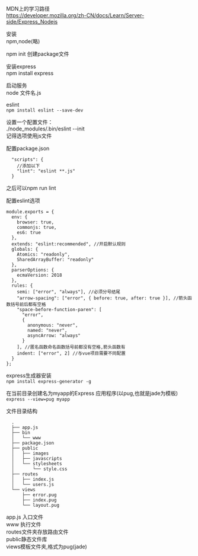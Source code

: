 MDN上的学习路径  
https://developer.mozilla.org/zh-CN/docs/Learn/Server-side/Express_Nodejs  
  
安装  
npm,node(略)  
  
npm init 创建package文件  
  
安装express  
npm install express  
  
启动服务  
node 文件名.js  
  
eslint  
`npm install eslint --save-dev`
  
设置一个配置文件：  
./node_modules/.bin/eslint --init  
记得选项使用js文件  
  
配置package.json  
```
  "scripts": {
    //添加以下
    "lint": "eslint **.js"
  }
```
之后可以npm run lint  
  
  
配置eslint选项  
```
module.exports = {
  env: {
    browser: true,
    commonjs: true,
    es6: true
  },
  extends: "eslint:recommended", //开启默认规则
  globals: {
    Atomics: "readonly",
    SharedArrayBuffer: "readonly"
  },
  parserOptions: {
    ecmaVersion: 2018
  },
  rules: {
    semi: ["error", "always"], //必须分号结尾
    "arrow-spacing": ["error", { before: true, after: true }], //箭头函数括号前后都有空格
    "space-before-function-paren": [
      "error",
      {
        anonymous: "never",
        named: "never",
        asyncArrow: "always"
      }
    ], //匿名函数命名函数括号前都没有空格,箭头函数有
    indent: ["error", 2] //与vue项目需要不同配置
  }
};
```
  
express生成器安装  
`npm install express-generator -g`  
  
在当前目录创建名为myapp的Express 应用程序(以pug,也就是jade为模板)  
`express --view=pug myapp`
  
  
文件目录结构  
```
  .
  ├── app.js
  ├── bin
  │   └── www
  ├── package.json
  ├── public
  │   ├── images
  │   ├── javascripts
  │   └── stylesheets
  │       └── style.css
  ├── routes
  │   ├── index.js
  │   └── users.js
  └── views
      ├── error.pug
      ├── index.pug
      └── layout.pug
```
app.js  入口文件  
www 执行文件  
routes文件夹存放路由文件  
public静态文件库  
views模板文件夹,格式为pug(jade)  
